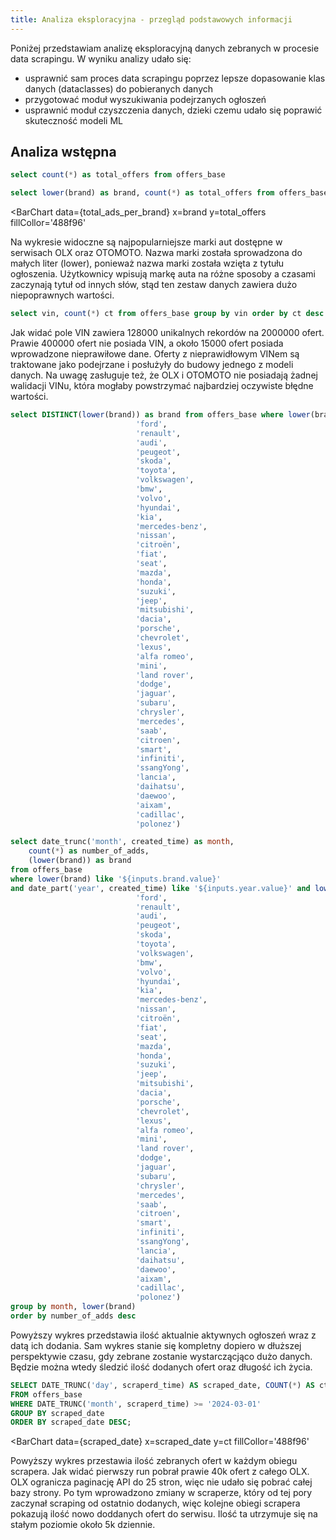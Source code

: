 ```yaml
---
title: Analiza eksploracyjna - przegląd podstawowych informacji
--- 
```


Poniżej przedstawiam analizę eksploracyjną danych zebranych w procesie data scrapingu. W wyniku analizy udało się:

- usprawnić sam proces data scrapingu poprzez lepsze dopasowanie klas danych (dataclasses) do pobieranych danych
- przygotować moduł wyszukiwania podejrzanych ogłoszeń
- usprawnić moduł czyszczenia danych, dzieki czemu udało się poprawić skuteczność modeli ML


## Analiza wstępna

```sql total_ads_scraped
select count(*) as total_offers from offers_base
```
```sql total_ads_per_brand
select lower(brand) as brand, count(*) as total_offers from offers_base group by brand order by total_offers desc limit 20
```
<BarChart
data={total_ads_per_brand}
x=brand
y=total_offers
fillCollor='488f96'
></BarChart>
Na wykresie widoczne są najpopularniejsze marki aut dostępne w serwisach OLX oraz OTOMOTO. Nazwa marki została sprowadzona do małych liter (lower), ponieważ nazwa marki została wzięta z tytułu ogłoszenia. Użytkownicy wpisują markę auta na różne sposoby a czasami zaczynają tytuł od innych słów, stąd ten zestaw danych zawiera dużo niepoprawnych wartości.

```sql invalid_vin_values
select vin, count(*) ct from offers_base group by vin order by ct desc
```
<DataTable data={invalid_vin_values} rows=6/>


Jak widać pole VIN zawiera 128000 unikalnych rekordów na 2000000 ofert. Prawie 400000 ofert nie posiada VIN, a około 15000 ofert posiada wprowadzone nieprawiłowe dane. Oferty z nieprawidłowym VINem są traktowane jako podejrzane i posłużyły do budowy jednego z modeli danych. Na uwagę zasługuje też, że OLX i OTOMOTO nie posiadają żadnej walidacji VINu, która mogłaby powstrzymać najbardziej oczywiste błędne wartości.


```sql brands
select DISTINCT(lower(brand)) as brand from offers_base where lower(brand) in ( 'opel',
                            'ford',
                            'renault',
                            'audi',
                            'peugeot',
                            'skoda',
                            'toyota',
                            'volkswagen',
                            'bmw',
                            'volvo',
                            'hyundai',
                            'kia',
                            'mercedes-benz',
                            'nissan',
                            'citroën',
                            'fiat',
                            'seat',
                            'mazda',
                            'honda',
                            'suzuki',
                            'jeep',
                            'mitsubishi',
                            'dacia',
                            'porsche',
                            'chevrolet',
                            'lexus',
                            'alfa romeo',
                            'mini',
                            'land rover',
                            'dodge',
                            'jaguar',
                            'subaru',
                            'chrysler',
                            'mercedes',
                            'saab',
                            'citroen',
                            'smart',
                            'infiniti',
                            'ssangYong',
                            'lancia',
                            'daihatsu',
                            'daewoo',
                            'aixam',
                            'cadillac',
                            'polonez')
```
<Dropdown data={total_ads_per_brand} name=brand value=brand>
    <DropdownOption value="%" valueLabel="Brands"/>
</Dropdown>


<Dropdown name=year>
    <DropdownOption value=% valueLabel="All Years"/>
    <DropdownOption value=2021/>
    <DropdownOption value=2022/>
    <DropdownOption value=2023/>
    <DropdownOption value=2024/>
</Dropdown>

```sql created_at_aggregated
select date_trunc('month', created_time) as month,
    count(*) as number_of_adds,
    (lower(brand)) as brand
from offers_base
where lower(brand) like '${inputs.brand.value}'
and date_part('year', created_time) like '${inputs.year.value}' and lower(brand) in ('opel',
                            'ford',
                            'renault',
                            'audi',
                            'peugeot',
                            'skoda',
                            'toyota',
                            'volkswagen',
                            'bmw',
                            'volvo',
                            'hyundai',
                            'kia',
                            'mercedes-benz',
                            'nissan',
                            'citroën',
                            'fiat',
                            'seat',
                            'mazda',
                            'honda',
                            'suzuki',
                            'jeep',
                            'mitsubishi',
                            'dacia',
                            'porsche',
                            'chevrolet',
                            'lexus',
                            'alfa romeo',
                            'mini',
                            'land rover',
                            'dodge',
                            'jaguar',
                            'subaru',
                            'chrysler',
                            'mercedes',
                            'saab',
                            'citroen',
                            'smart',
                            'infiniti',
                            'ssangYong',
                            'lancia',
                            'daihatsu',
                            'daewoo',
                            'aixam',
                            'cadillac',
                            'polonez')
group by month, lower(brand)
order by number_of_adds desc
```
<BarChart
data={created_at_aggregated}
title="Liczba ofert w czasie"
x=month
y=number_of_adds
series=brand
/>

Powyższy wykres przedstawia ilość aktualnie aktywnych ogłoszeń wraz z datą ich dodania. Sam wykres stanie się kompletny dopiero w dłuższej perspektywie czasu, gdy zebrane zostanie wystarczącjąco dużo danych. Będzie można wtedy śledzić ilość dodanych ofert oraz długość ich życia.

```sql scraped_date
SELECT DATE_TRUNC('day', scraperd_time) AS scraped_date, COUNT(*) AS ct 
FROM offers_base 
WHERE DATE_TRUNC('month', scraperd_time) >= '2024-03-01' 
GROUP BY scraped_date 
ORDER BY scraped_date DESC;
```

<BarChart
data={scraped_date}
x=scraped_date
y=ct
fillCollor='488f96'
>
  <ReferenceArea xMin="2024-03-11" xMax="2024-03-13" label="Pierwszy pełny obieg scrapera" color=red/> </BarChart>

Powyższy wykres przestawia ilość zebranych ofert w każdym obiegu scrapera. Jak widać pierwszy run pobrał prawie 40k ofert z całego OLX. OLX ogranicza paginację API do 25 stron, więc nie udało się pobrać całej bazy strony. Po tym wprowadzono zmiany w scraperze, który od tej pory zaczynał scraping od ostatnio dodanych, więc kolejne obiegi scrapera pokazują ilość nowo doddanych ofert do serwisu. Ilość ta utrzymuje się na stałym poziomie około 5k dziennie.
